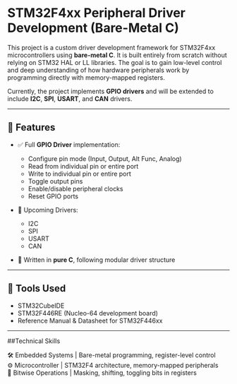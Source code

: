 # STM32F4xx Peripheral Driver Development (Bare-Metal C)

This project is a custom driver development framework for STM32F4xx microcontrollers using **bare-metal C**. It is built entirely from scratch without relying on STM32 HAL or LL libraries. The goal is to gain low-level control and deep understanding of how hardware peripherals work by programming directly with memory-mapped registers.

Currently, the project implements **GPIO drivers** and will be extended to include **I2C**, **SPI**, **USART**, and **CAN** drivers.

---

## 🧩 Features

- ✅ Full **GPIO Driver** implementation:
  - Configure pin mode (Input, Output, Alt Func, Analog)
  - Read from individual pin or entire port
  - Write to individual pin or entire port
  - Toggle output pins
  - Enable/disable peripheral clocks
  - Reset GPIO ports

- 🚧 Upcoming Drivers:
  - I2C
  - SPI
  - USART
  - CAN

- 🧪 Written in **pure C**, following modular driver structure

---

## 🔧 Tools Used

- STM32CubeIDE  
- STM32F446RE (Nucleo-64 development board)  
- Reference Manual & Datasheet for STM32F446xx  

---

##Technical Skills

🛠 Embedded Systems    | Bare-metal programming, register-level control  
⚙️ Microcontroller     | STM32F4 architecture, memory-mapped peripherals  
🧠 Bitwise Operations  | Masking, shifting, toggling bits in registers  





